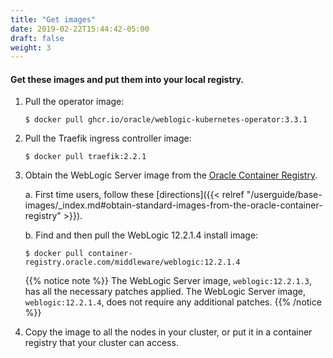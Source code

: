 ```yaml
---
title: "Get images"
date: 2019-02-22T15:44:42-05:00
draft: false
weight: 3
---
```


#### Get these images and put them into your local registry.

1. Pull the operator image:

    ```shell
    $ docker pull ghcr.io/oracle/weblogic-kubernetes-operator:3.3.1
    ```

1. Pull the Traefik ingress controller image:

    ```shell
    $ docker pull traefik:2.2.1
    ```

1. Obtain the WebLogic Server image from the [Oracle Container Registry](https://container-registry.oracle.com).

    a. First time users, follow these [directions]({{< relref "/userguide/base-images/_index.md#obtain-standard-images-from-the-oracle-container-registry" >}}).

    b. Find and then pull the WebLogic 12.2.1.4 install image:

     ```shell
     $ docker pull container-registry.oracle.com/middleware/weblogic:12.2.1.4
     ```

    {{% notice note %}} The WebLogic Server image, `weblogic:12.2.1.3`, has all the necessary patches applied. The WebLogic Server image, `weblogic:12.2.1.4`, does not require any additional patches.
    {{% /notice %}}


1. Copy the image to all the nodes in your cluster, or put it in a container registry that your cluster can access.
